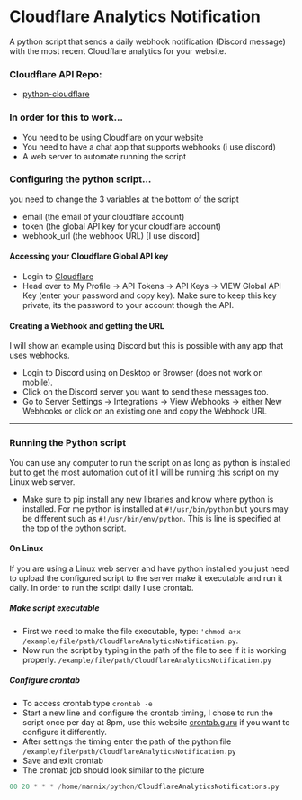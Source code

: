 # Cloudflare Analytics Notification

A python script that sends a daily webhook notification (Discord message) with the most recent Cloudflare analytics for your website.

### Cloudflare API Repo:
- [python-cloudflare](https://www.github.com/cloudflare/python-cloudflare)

### In order for this to work...
- You need to be using Cloudflare on your website
- You need to have a chat app that supports webhooks (i use discord)
- A web server to automate running the script

### Configuring the python script...
you need to change the 3 variables at the bottom of the script
- email (the email of your cloudflare account)
- token (the global API key for your cloudflare account)
- webhook_url (the webhook URL) [I use discord]

#### Accessing your Cloudflare Global API key
- Login to [Cloudflare](https://www.cloudflare.com)
- Head over to My Profile -> API Tokens -> API Keys -> VIEW Global API Key (enter your password and copy key). Make sure to keep this key private, its the password to your account though the API.

#### Creating a Webhook and getting the URL
I will show an example using Discord but this is possible with any app that uses webhooks.
- Login to Discord using on Desktop or Browser (does not work on mobile).
- Click on the Discord server you want to send these messages too.
- Go to Server Settings -> Integrations -> View Webhooks -> either New Webhooks or click on an existing one and copy the Webhook URL

---

### Running the Python script
You can use any computer to run the script on as long as python is installed but to get the most automation out of it I will be running this script on my Linux web server.
- Make sure to pip install any new libraries and know where python is installed. For me python is installed at ```#!/usr/bin/python``` but yours may be different such as ```#!/usr/bin/env/python```. This is line is specified at the top of the python script.

#### On Linux
If you are using a Linux web server and have python installed you just need to upload the configured script to the server make it executable and run it daily. In order to run the script daily I use crontab.

##### Make script executable
- First we need to make the file executable, type: ```'chmod a+x /example/file/path/CloudflareAnalyticsNotification.py```.
- Now run the script by typing in the path of the file to see if it is working properly. ```/example/file/path/CloudflareAnalyticsNotification.py```

##### Configure crontab
- To access crontab type ```crontab -e```
- Start a new line and configure the crontab timing, I chose to run the script once per day at 8pm, use this website [crontab.guru](https://www.crontab.guru/#00_20_*_*_*) if you want to configure it differently.
- After settings the timing enter the path of the python file ```/example/file/path/CloudflareAnalyticsNotification.py```
- Save and exit crontab
- The crontab job should look similar to the picture

```python
00 20 * * * /home/mannix/python/CloudflareAnalyticsNotifications.py
```
